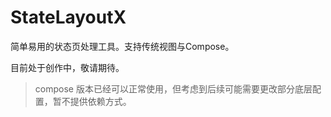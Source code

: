 # StateLayoutX

简单易用的状态页处理工具。支持传统视图与Compose。

目前处于创作中，敬请期待。

> compose 版本已经可以正常使用，但考虑到后续可能需要更改部分底层配置，暂不提供依赖方式。


